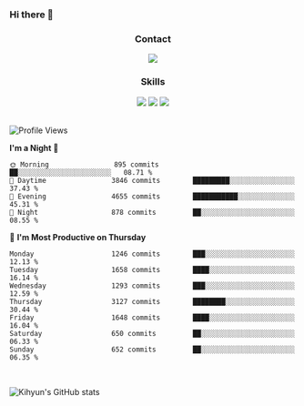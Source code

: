 ### Hi there 👋

<!--
**Key5771/Key5771** is a ✨ _special_ ✨ repository because its `README.md` (this file) appears on your GitHub profile.

Here are some ideas to get you started:

- 🔭 I’m currently working on ...
- 🌱 I’m currently learning ...
- 👯 I’m looking to collaborate on ...
- 🤔 I’m looking for help with ...
- 💬 Ask me about ...
- 📫 How to reach me: ...
- 😄 Pronouns: ...
- ⚡ Fun fact: ...
-->

<h3 align="center">Contact</h3>
<div align="center">
  <a href="mailto:ksj57715@gmail.com"><img src="https://img.shields.io/badge/Gmail-D14836?style=for-the-badge&logo=gmail&logoColor=white"/></a>
</div>

<h3 align="center">Skills</h3>
<div align="center">
  <img src="https://img.shields.io/badge/iOS-000000?style=for-the-badge&logo=ios&logoColor=white"/>
  <img src="https://img.shields.io/badge/Swift-FA7343?style=for-the-badge&logo=swift&logoColor=white"/>
  <img src="https://img.shields.io/badge/Xcode-007ACC?style=for-the-badge&logo=Xcode&logoColor=white"/>
</div>

<br>

<!--START_SECTION:waka-->
![Profile Views](http://img.shields.io/badge/Profile%20Views-0-blue)

**I'm a Night 🦉** 

```text
🌞 Morning                895 commits         ██░░░░░░░░░░░░░░░░░░░░░░░   08.71 % 
🌆 Daytime                3846 commits        █████████░░░░░░░░░░░░░░░░   37.43 % 
🌃 Evening                4655 commits        ███████████░░░░░░░░░░░░░░   45.31 % 
🌙 Night                  878 commits         ██░░░░░░░░░░░░░░░░░░░░░░░   08.55 % 
```
📅 **I'm Most Productive on Thursday** 

```text
Monday                   1246 commits        ███░░░░░░░░░░░░░░░░░░░░░░   12.13 % 
Tuesday                  1658 commits        ████░░░░░░░░░░░░░░░░░░░░░   16.14 % 
Wednesday                1293 commits        ███░░░░░░░░░░░░░░░░░░░░░░   12.59 % 
Thursday                 3127 commits        ████████░░░░░░░░░░░░░░░░░   30.44 % 
Friday                   1648 commits        ████░░░░░░░░░░░░░░░░░░░░░   16.04 % 
Saturday                 650 commits         ██░░░░░░░░░░░░░░░░░░░░░░░   06.33 % 
Sunday                   652 commits         ██░░░░░░░░░░░░░░░░░░░░░░░   06.35 % 
```



<!--END_SECTION:waka-->

<br>


![Kihyun's GitHub stats](https://github-readme-stats.vercel.app/api?username=key5771&show_icons=true&theme=radical)
